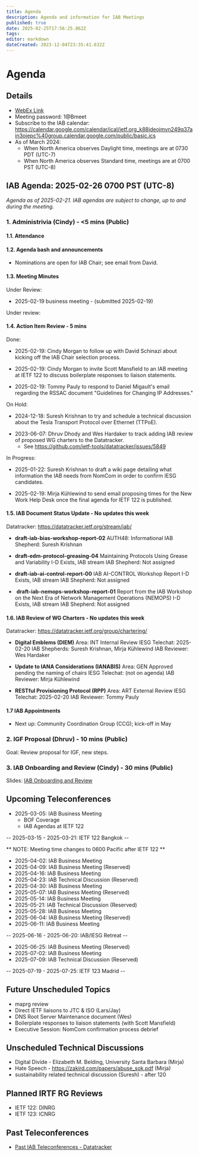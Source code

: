 ```yaml
---
title: Agenda
description: Agenda and information for IAB Meetings
published: true
date: 2025-02-25T17:56:25.862Z
tags: 
editor: markdown
dateCreated: 2023-12-04T23:35:41.632Z
---
```


# Agenda
## Details

* [WebEx Link](https://ietf.webex.com/ietf/j.php?MTID=m92c425d161e1be552b21d6b84b1c09f6)
* Meeting password: 1@Bmeet
* Subscribe to the IAB calendar: https://calendar.google.com/calendar/ical/ietf.org_k88jdeojmvn249q37ain3ojepc%40group.calendar.google.com/public/basic.ics
* As of March 2024:
    * When North America observes Daylight time, meetings are at 0730 PDT (UTC-7)
    * When North America observes Standard time, meetings are at 0700 PST (UTC-8)

## IAB Agenda: 2025-02-26 0700 PST (UTC-8) 

*Agenda as of 2025-02-21. IAB agendas are subject to change, up to and during the meeting.*


### 1. Administrivia (Cindy) - <5 mins (Public)

#### 1.1. Attendance 

#### 1.2. Agenda bash and announcements 

- Nominations are open for IAB Chair; see email from David.
#### 1.3. Meeting Minutes 

Under Review: 

* 2025-02-19 business meeting - (submitted 2025-02-19)

Under review:

#### 1.4. Action Item Review - 5 mins

Done:

- 2025-02-19: Cindy Morgan to follow up with David Schinazi about 
    kicking off the IAB Chair selection process.

- 2025-02-19: Cindy Morgan to invite Scott Mansfield to an IAB 
    meeting at IETF 122 to discuss boilerplate responses to liaison 
    statements.

- 2025-02-19: Tommy Pauly to respond to Daniel Migault's email 
    regarding the RSSAC document "Guidelines for Changing IP 
    Addresses."

    
On Hold:

* 2024-12-18: Suresh Krishnan to try and schedule a technical 
    discussion about the Tesla Transport Protocol over Ethernet 
    (TTPoE).
- 2023-06-07: Dhruv Dhody and Wes Hardaker to track adding IAB
    review of proposed WG charters to the Datatracker.
    - See https://github.com/ietf-tools/datatracker/issues/5849

In Progress: 

* 2025-01-22: Suresh Krishnan to draft a wiki page detailing what 
    information the IAB needs from NomCom in order to confirm IESG 
    candidates.

- 2025-02-19: Mirja Kühlewind to send email proposing times for the 
    New Work Help Desk once the final agenda for IETF 122 is published.



#### 1.5. IAB Document Status Update - No updates this week

 Datatracker: https://datatracker.ietf.org/stream/iab/

*  **draft-iab-bias-workshop-report-02**
    AUTH48: Informational
    IAB Shepherd: Suresh Krishnan

*  **draft-edm-protocol-greasing-04**
    Maintaining Protocols Using Grease and Variability
    I-D Exists, IAB stream
    IAB Shepherd: Not assigned

*  **draft-iab-ai-control-report-00** 
    IAB AI-CONTROL Workshop Report
    I-D Exists, IAB stream
    IAB Shepherd: Not assigned
    
*   **draft-iab-nemops-workshop-report-01**
    Report from the IAB Workshop on the Next Era of Network Management
    Operations (NEMOPS)
    I-D Exists, IAB stream
    IAB Shepherd: Not assigned

#### 1.6. IAB Review of WG Charters - No updates this week

 Datatracker: https://datatracker.ietf.org/group/chartering/
  
* **Digital Emblems (DIEM)**
    Area: INT
    Internal Review
    IESG Telechat: 2025-02-20
    IAB Shepherds: Suresh Krishnan, Mirja Kühlewind
    IAB Reviewer: Wes Hardaker

*  **Update to IANA Considerations (IANABIS)**
    Area: GEN
    Approved pending the naming of chairs
    IESG Telechat: (not on agenda)
    IAB Reviewer: Mirja Kühlewind
    
 * **RESTful Provisioning Protocol (RPP)**
    Area: ART
    External Review 
    IESG Telechat: 2025-02-20
    IAB Reviewer: Tommy Pauly

#### 1.7 IAB Appointments

- Next up: Community Coordination Group (CCG); kick-off in May


### 2. IGF Proposal (Dhruv) - 10 mins (Public)

  Goal: Review proposal for IGF, new steps.

### 3. IAB Onboarding and Review (Cindy) - 30 mins (Public)

  Slides: [IAB Onboarding and Review](https://docs.google.com/presentation/d/1CpjUKvENgo37gjDHAO4VlPCLzKgSC5yChKJYdc8LGp4/edit?usp=sharing)

## Upcoming Teleconferences 

* 2025-03-05: IAB Business Meeting
    - BOF Coverage
    - IAB Agendas at IETF 122

-- 2025-03-15 - 2025-03-21: IETF 122 Bangkok --

** NOTE: Meeting time changes to 0600 Pacific after IETF 122 **

- 2025-04-02: IAB Business Meeting
- 2025-04-09: IAB Business Meeting (Reserved)
- 2025-04-16: IAB Business Meeting
- 2025-04-23: IAB Technical Discussion (Reserved)
- 2025-04-30: IAB Business Meeting
- 2025-05-07: IAB Business Meeting (Reserved)
- 2025-05-14: IAB Business Meeting
- 2025-05-21: IAB Technical Discussion (Reserved)
- 2025-05-28: IAB Business Meeting
- 2025-06-04: IAB Business Meeting (Reserved)
- 2025-06-11: IAB Business Meeting

-- 2025-06-16 - 2025-06-20: IAB/IESG Retreat --

- 2025-06-25: IAB Business Meeting (Reserved)
- 2025-07-02: IAB Business Meeting
- 2025-07-09: IAB Technical Discussion (Reserved)

-- 2025-07-19 - 2025-07-25: IETF 123 Madrid --


## Future Unscheduled Topics 

* maprg review 
* Direct IETF liaisons to JTC & ISO (Lars/Jay)
* DNS Root Server Maintenance document (Wes)
* Boilerplate responses to liaison statements (with Scott Mansfield)
* Executive Session: NomCom confirmation process debrief


## Unscheduled Technical Discussions

* Digital Divide - Elizabeth M. Belding, University Santa Barbara (Mirja)
* Hate Speech - https://zakird.com/papers/abuse_sok.pdf (Mirja)
* sustainability related technical discussion (Suresh) - after 120


## Planned IRTF RG Reviews 

* IETF 122: DINRG
* IETF 123: ICNRG

## Past Teleconferences 

* [Past IAB Teleconferences - Datatracker](https://datatracker.ietf.org/group/iab/meetings/)


<!--
### Alternate Zoom info:

* [Zoom link](https://ietf.zoom.us/j/2649121587?pwd=dVJXTHRoQ2RqeE5tY2huWFFDdTFpdz09)
* Passcode: 1234
-->

